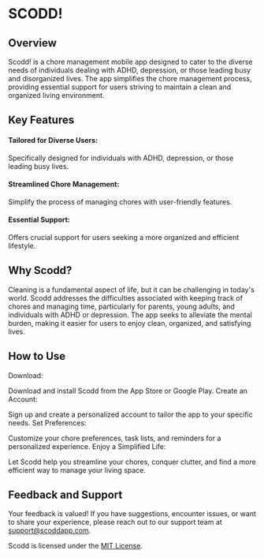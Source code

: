 # SCODD!
## Overview
Scodd! is a chore management mobile app designed to cater to the diverse needs of individuals dealing with ADHD, depression, or those leading busy and disorganized lives. The app simplifies the chore management process, providing essential support for users striving to maintain a clean and organized living environment.

## Key Features
#### Tailored for Diverse Users:

Specifically designed for individuals with ADHD, depression, or those leading busy lives.
#### Streamlined Chore Management:

Simplify the process of managing chores with user-friendly features.
#### Essential Support:

Offers crucial support for users seeking a more organized and efficient lifestyle.
## Why Scodd?
Cleaning is a fundamental aspect of life, but it can be challenging in today's world. Scodd addresses the difficulties associated with keeping track of chores and managing time, particularly for parents, young adults, and individuals with ADHD or depression. The app seeks to alleviate the mental burden, making it easier for users to enjoy clean, organized, and satisfying lives.

## How to Use
Download:

Download and install Scodd from the App Store or Google Play.
Create an Account:

Sign up and create a personalized account to tailor the app to your specific needs.
Set Preferences:

Customize your chore preferences, task lists, and reminders for a personalized experience.
Enjoy a Simplified Life:

Let Scodd help you streamline your chores, conquer clutter, and find a more efficient way to manage your living space.

## Feedback and Support
Your feedback is valued! If you have suggestions, encounter issues, or want to share your experience, please reach out to our support team at support@scoddapp.com.

Scodd is licensed under the [MIT License]().
